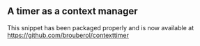 ## A timer as a context manager

This snippet has been packaged properly and is now available at https://github.com/brouberol/contexttimer
